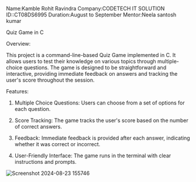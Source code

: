 Name:Kamble Rohit Ravindra
Company:CODETECH IT SOLUTION
ID::CT08DS6995
Duration:August to September
Mentor:Neela santosh kumar

Quiz Game in C

Overview:

This project is a command-line-based Quiz Game implemented in C. It allows users to test their knowledge on various topics through multiple-choice questions. The game is designed to be straightforward and interactive, providing immediate feedback on answers and tracking the user's score throughout the session.

Features:
1) Multiple Choice Questions: Users can choose from a set of options for each question.

2) Score Tracking: The game tracks the user's score based on the number of correct answers.

3) Feedback: Immediate feedback is provided after each answer, indicating whether it was correct or incorrect.

4) User-Friendly Interface: The game runs in the terminal with clear instructions and prompts.

![Screenshot 2024-08-23 155746](https://github.com/user-attachments/assets/5f57a56c-4c60-4f60-980b-5dded81a28e4)

